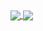 <a href="https://github.com/m4aaster/github-readme-stats">
  <img align="center" src="https://github-readme-stats.vercel.app/api?username=m4aaster&show_icons=true&theme=github_dark" />
</a>
<a href="https://github.com/m4aaster/github-readme-stats">
  <img align="center" src="https://github-readme-stats.vercel.app/api/top-langs/?username=m4aaster&layout=compact&theme=github_dark"/>
</a>

